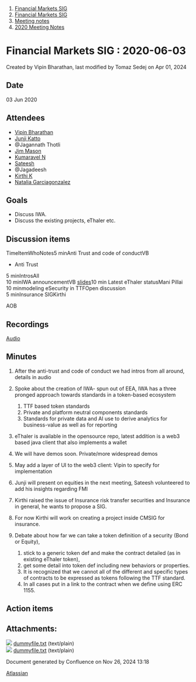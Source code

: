 1. [Financial Markets SIG](index.html)
2. [Financial Markets SIG](Financial-Markets-SIG_20545549.html)
3. [Meeting notes](Meeting-notes_20558268.html)
4. [2020 Meeting Notes](2020-Meeting-Notes_20546673.html)

# Financial Markets SIG : 2020-06-03

Created by Vipin Bharathan, last modified by Tomaz Sedej on Apr 01, 2024

## Date

03 Jun 2020

## Attendees

- [Vipin Bharathan](https://lf-hyperledger.atlassian.net/wiki/people/70121:4ac24c34-2385-41a8-8881-61e7a75c6d1e?ref=confluence)
- [Junji Katto](https://lf-hyperledger.atlassian.net/wiki/people/557058:83096c66-ae87-42aa-8ced-ef69b2647897?ref=confluence)
- @Jagannath Thotli
- [Jim Mason](https://lf-hyperledger.atlassian.net/wiki/people/557058:2bc4b898-2310-4697-8512-78b966b2a3d8?ref=confluence)
- [Kumaravel N](https://lf-hyperledger.atlassian.net/wiki/people/70121:1d7790e2-8efd-409a-bf1e-ff3f8c520669?ref=confluence)
- [Sateesh](https://lf-hyperledger.atlassian.net/wiki/people/5f34fdb19aa9650046845141?ref=confluence)
- @Jagadeesh
- [Kirthi K](https://lf-hyperledger.atlassian.net/wiki/people/712020:cdf2c19a-9f68-45e0-82c7-86c8b2799fb2?ref=confluence)
- [Natalia Garciagonzalez](https://lf-hyperledger.atlassian.net/wiki/people/70121:7c7305b1-f62b-4d9d-84a9-882b2664fda6?ref=confluence)

## Goals

- Discuss IWA.
- Discuss the existing projects, eThaler etc.

## Discussion items

TimeItemWhoNotes5 minAnti Trust and code of conductVB

- Anti Trust

5 minIntrosAll  
10 minIWA announcementVB [slides](https://docs.google.com/presentation/d/121n_q2VK1rSJNJP5uADFm5SSITwYgaEYCJOk8ebWH-0/edit?usp=sharing)10 min Latest eThaler statusMani Pillai  
10 minmodeling eSecurity in TTFOpen discussion  
5 minInsurance SIGKirthi

AOB

## Recordings

[Audio](#)

## Minutes

1. After the anti-trust and code of conduct we had intros from all around, details in audio
2. Spoke about the creation of IWA- spun out of EEA, IWA has a three pronged approach towards standards in a token-based ecosystem
   
   1. TTF based token standards
   2. Private and platform neutral components standards
   3. Standards for private data and AI use to derive analytics for business-value as well as for reporting
3. eThaler is available in the opensource repo, latest addition is a web3 based java client that also implements a wallet
4. We will have demos soon. Private/more widespread demos
5. May add a layer of UI to the web3 client: Vipin to specify for implementation
6. Junji will present on equities in the next meeting, Sateesh volunteered to add his insights regarding FMI
7. Kirthi raised the issue of Insurance risk transfer securities and Insurance in general, he wants to propose a SIG.
8. For now Kirthi will work on creating a project inside CMSIG for insurance.
9. Debate about how far we can take a token definition of a security (Bond or Equity),
   
   1. stick to a generic token def and make the contract detailed (as in existing eThaler token),
   2. get some detail into token def including new behaviors or properties.
   3. It is recognized that we cannot all of the different and specific types of contracts to be expressed as tokens following the TTF standard.
   4. In all cases put in a link to the contract when we define using ERC 1155.

## Action items

## Attachments:

![](images/icons/bullet_blue.gif) [dummyfile.txt](attachments/20546437/20559006.txt) (text/plain)  
![](images/icons/bullet_blue.gif) [dummyfile.txt](attachments/20546437/20559007.txt) (text/plain)

Document generated by Confluence on Nov 26, 2024 13:18

[Atlassian](http://www.atlassian.com/)
